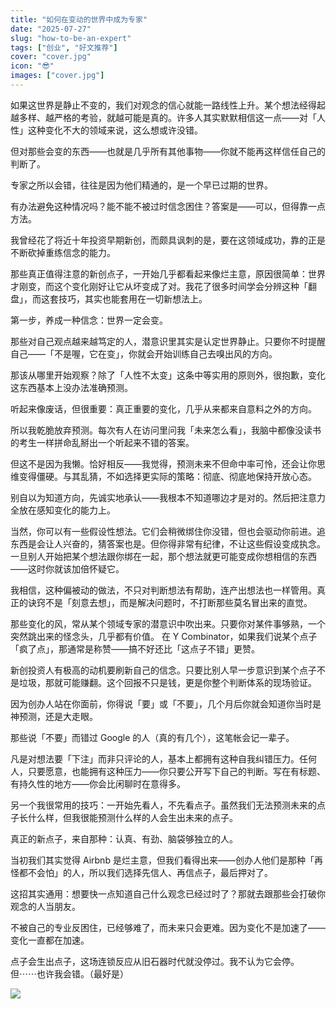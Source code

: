```yaml
---
title: "如何在变动的世界中成为专家"
date: "2025-07-27"
slug: "how-to-be-an-expert"
tags: ["创业", "好文推荐"]
cover: "cover.jpg"
icon: "😎"
images: ["cover.jpg"]
---
```

如果这世界是静止不变的，我们对观念的信心就能一路线性上升。某个想法经得起越多样、越严格的考验，就越可能是真的。许多人其实默默相信这一点——对「人性」这种变化不大的领域来说，这么想或许没错。



但对那些会变的东西——也就是几乎所有其他事物——你就不能再这样信任自己的判断了。



专家之所以会错，往往是因为他们精通的，是一个早已过期的世界。



有办法避免这种情况吗？能不能不被过时信念困住？答案是——可以，但得靠一点方法。



我曾经花了将近十年投资早期新创，而颇具讽刺的是，要在这领域成功，靠的正是不断砍掉重练信念的能力。



那些真正值得注意的新创点子，一开始几乎都看起来像烂主意，原因很简单：世界才刚变，而这个变化刚好让它从坏变成了对。我花了很多时间学会分辨这种「翻盘」，而这套技巧，其实也能套用在一切新想法上。



第一步，养成一种信念：世界一定会变。



那些对自己观点越来越笃定的人，潜意识里其实是认定世界静止。只要你不时提醒自己——「不是喔，它在变」，你就会开始训练自己去嗅出风的方向。



那该从哪里开始观察？除了「人性不太变」这条中等实用的原则外，很抱歉，变化这东西基本上没办法准确预测。



听起来像废话，但很重要：真正重要的变化，几乎从来都来自意料之外的方向。



所以我乾脆放弃预测。每次有人在访问里问我「未来怎么看」，我脑中都像没读书的考生一样拼命乱掰出一个听起来不错的答案。



但这不是因为我懒。恰好相反——我觉得，预测未来不但命中率可怜，还会让你思维变得僵硬。与其乱猜，不如选择更实际的策略：彻底、彻底地保持开放心态。



别自以为知道方向，先诚实地承认——我根本不知道哪边才是对的。然后把注意力全放在感知变化的能力上。



当然，你可以有一些假设性想法。它们会稍微绑住你没错，但也会驱动你前进。追东西是会让人兴奋的，猜答案也是。但你得非常有纪律，不让这些假设变成执念。
一旦别人开始把某个想法跟你绑在一起，那个想法就更可能变成你想相信的东西——这时你就该加倍怀疑它。



我相信，这种偏被动的做法，不只对判断想法有帮助，连产出想法也一样管用。真正的诀窍不是「刻意去想」，而是解决问题时，不打断那些莫名冒出来的直觉。



那些变化的风，常从某个领域专家的潜意识中吹出来。只要你对某件事够熟，一个突然跳出来的怪念头，几乎都有价值。
在 Y Combinator，如果我们说某个点子「疯了点」，那通常是称赞——搞不好还比「这点子不错」更赞。



新创投资人有极高的动机要刷新自己的信念。只要比别人早一步意识到某个点子不是垃圾，那就可能赚翻。这个回报不只是钱，更是你整个判断体系的现场验证。



因为创办人站在你面前，你得说「要」或「不要」，几个月后你就会知道你当时是神预测，还是大走眼。



那些说「不要」而错过 Google 的人（真的有几个），这笔帐会记一辈子。



凡是对想法要「下注」而非只评论的人，基本上都拥有这种自我纠错压力。任何人，只要愿意，也能拥有这种压力——你只要公开写下自己的判断。写在有标题、有持久性的地方——你会比闲聊时在意得多。



另一个我很常用的技巧：一开始先看人，不先看点子。虽然我们无法预测未来的点子长什么样，但我很能预测什么样的人会生出未来的点子。



真正的新点子，来自那种：认真、有劲、脑袋够独立的人。



当初我们其实觉得 Airbnb 是烂主意，但我们看得出来——创办人他们是那种「再怪都不会怕」的人，所以我们选择先信人、再信点子，最后押对了。



这招其实通用：想要快一点知道自己什么观念已经过时了？那就去跟那些会打破你观念的人当朋友。



不被自己的专业反困住，已经够难了，而未来只会更难。因为变化不是加速了——变化一直都在加速。



点子会生出点子，这场连锁反应从旧石器时代就没停过。我不认为它会停。
但⋯⋯也许我会错。（最好是）




![](https://prod-files-secure.s3.us-west-2.amazonaws.com/112d0858-5090-4d34-a606-b75eb8d65fd2/46476355-9cf3-4e99-9b7a-3531bc426380/1000202064.png?X-Amz-Algorithm=AWS4-HMAC-SHA256&X-Amz-Content-Sha256=UNSIGNED-PAYLOAD&X-Amz-Credential=ASIAZI2LB4665DLOLEM7%2F20250818%2Fus-west-2%2Fs3%2Faws4_request&X-Amz-Date=20250818T211142Z&X-Amz-Expires=3600&X-Amz-Security-Token=IQoJb3JpZ2luX2VjEGUaCXVzLXdlc3QtMiJIMEYCIQDdpNf8bf%2BqOMI7s7Pgkjw2mBtURmnPUYVoLIpUx4%2BVfwIhAOvkdfRdBOTCOADVfdi%2BjakjiARUAj7bGf6WXzDE9SV3KogECK7%2F%2F%2F%2F%2F%2F%2F%2F%2F%2FwEQABoMNjM3NDIzMTgzODA1IgzEj%2FK3hN2kRv5%2BZtsq3AMB7tesMFUNl4WPeyN78dakKkuMyxKLP2O9l8L%2BoKJ4Jy8sSBWiiDeE7Lkf4TpY0%2BGVJFFksOgejfjAIayeRL2%2Fv0mCZMQerIYfhTjAvCDyP1%2FyOgzaxVdLcQJOMy5oqReEIrSI4ZAlVyw75vXbsxHR39%2BJfUw8vKNwmBWTmJ0eZFih8oFuZ7B5wQP2ZZv3yucDFe3%2FEd%2FsfIBecmxULzutzjsJoJE7WIoGGH%2BaFitNKwcCFw5ky2l6TfRB8fI9TAQBkr43V8J4g59ffdHoWg0sRv29s7qUVawf%2BwRtaMJHTAcOQWaoAi%2Fu%2BqfG3Zdif793BGGNOFuS8rmYRB0zcEDSv2bKN01mBQIOWeo1wlp9eefLDMmDMEe8ETxT4wqzNb47LjvZa70I6SvUEML6D%2F4fAVcHmxHBUQCC9a22o0ZAMWaq7MerUEIIeN4xasszDNB9tHLEBi7iqjZ6FlJMzJdKIVphMKvwYFJFkj%2F3jzpQeLPynB8%2FxcQpDwQqzXTpBLFom07dwcPdj5SWvFHCUvnLT4Nd3XNHa9I5DNBrJyiGSpGad%2Fc8ZkMC4mtQmRBmMPGwjAwCsbFnF6jU6An1OFMplONZ%2F18iBDtGerUZAvHiQW%2Bkb3LVIEft4senrTCsm47FBjqkAeCliXkvMaUEoFGl88752J9F52DU2OQz9TXh1GFfLxO1Z%2BCZcLCOiHefRWjDL%2FqEj7JiRtpYWOPRCPB8kMinX%2FSZGwLTk%2BEv5Ma0W94kFQMurKM1y7u9pExnU%2Fsw3yJ6CC0y42R%2FzewI7H4fDi26pqYWSOMSBLIGorqILE5bzlPGPAGv2u%2BI3FQKLG5Sc%2FYbB%2FeK4BY25lkNX3CdtJWg5MShOtKY&X-Amz-Signature=1ed0ed861bae484c42a5c1343dfcbdbed35bba4eade350e3988539bee9f81d5f&X-Amz-SignedHeaders=host&x-amz-checksum-mode=ENABLED&x-id=GetObject)

